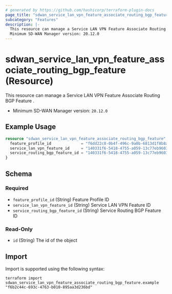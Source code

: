 ```yaml
---
# generated by https://github.com/hashicorp/terraform-plugin-docs
page_title: "sdwan_service_lan_vpn_feature_associate_routing_bgp_feature Resource - terraform-provider-sdwan"
subcategory: "Features"
description: |-
  This resource can manage a Service LAN VPN Feature Associate Routing BGP Feature .
  Minimum SD-WAN Manager version: 20.12.0
---
```


# sdwan_service_lan_vpn_feature_associate_routing_bgp_feature (Resource)

This resource can manage a Service LAN VPN Feature Associate Routing BGP Feature .
  - Minimum SD-WAN Manager version: `20.12.0`

## Example Usage

```terraform
resource "sdwan_service_lan_vpn_feature_associate_routing_bgp_feature" "example" {
  feature_profile_id             = "f6dd22c8-0b4f-496c-9a0b-6813d1f8b8ac"
  service_lan_vpn_feature_id     = "140331f6-5418-4755-a059-13c77eb96037"
  service_routing_bgp_feature_id = "140331f6-5418-4755-a059-13c77eb96037"
}
```

<!-- schema generated by tfplugindocs -->
## Schema

### Required

- `feature_profile_id` (String) Feature Profile ID
- `service_lan_vpn_feature_id` (String) Service LAN VPN Feature ID
- `service_routing_bgp_feature_id` (String) Service Routing BGP Feature ID

### Read-Only

- `id` (String) The id of the object

## Import

Import is supported using the following syntax:

```shell
terraform import sdwan_service_lan_vpn_feature_associate_routing_bgp_feature.example "f6b2c44c-693c-4763-b010-895aa3d236bd"
```
